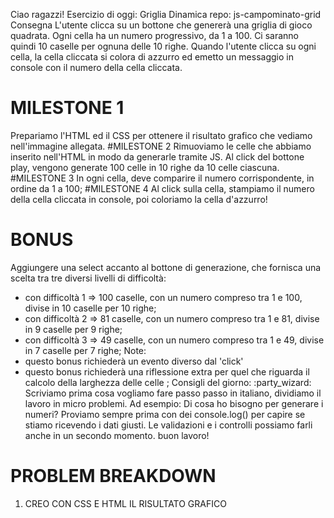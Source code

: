Ciao ragazzi!
Esercizio di oggi: Griglia Dinamica
repo: js-campominato-grid
Consegna
L'utente clicca su un bottone che genererà una griglia di gioco quadrata.
Ogni cella ha un numero progressivo, da 1 a 100.
Ci saranno quindi 10 caselle per ognuna delle 10 righe.
Quando l'utente clicca su ogni cella, la cella cliccata si colora di azzurro ed emetto un messaggio in console con il numero della cella cliccata.
# MILESTONE 1
Prepariamo l'HTML ed il CSS per ottenere il risultato grafico che vediamo nell'immagine allegata.
#MILESTONE 2
Rimuoviamo le celle che abbiamo inserito nell'HTML in modo da generarle tramite JS. Al click del bottone play, vengono generate 100 celle in 10 righe da 10 celle ciascuna.
#MILESTONE 3
In ogni cella, deve comparire il numero corrispondente, in ordine da 1 a 100;
#MILESTONE 4
Al click sulla cella, stampiamo il numero della cella cliccata in console, poi coloriamo la cella d'azzurro!
# BONUS
Aggiungere una select accanto al bottone di generazione, che fornisca una scelta tra tre diversi livelli di difficoltà:
- con difficoltà 1 => 100 caselle, con un numero compreso tra 1 e 100, divise in 10 caselle per 10 righe;
- con difficoltà 2 => 81 caselle, con un numero compreso tra 1 e 81, divise in 9 caselle per 9 righe;
- con difficoltà 3 => 49 caselle, con un numero compreso tra 1 e 49, divise in 7 caselle per 7 righe;
Note:
- questo bonus richiederà un evento diverso dal 'click'
- questo bonus richiederà una riflessione extra per quel che riguarda il calcolo della larghezza delle celle ;
Consigli del giorno:  :party_wizard:
Scriviamo prima cosa vogliamo fare passo passo in italiano, dividiamo il lavoro in micro problemi.
Ad esempio:
Di cosa ho bisogno per generare i numeri?
Proviamo sempre prima con dei console.log() per capire se stiamo ricevendo i dati giusti.
Le validazioni e i controlli possiamo farli anche in un secondo momento.
buon lavoro! 

# PROBLEM BREAKDOWN
1. CREO CON CSS E HTML IL RISULTATO GRAFICO
